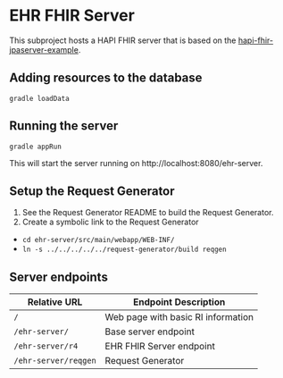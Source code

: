 # EHR FHIR Server
This subproject hosts a HAPI FHIR server that is based on the [hapi-fhir-jpaserver-example](https://github.com/jamesagnew/hapi-fhir/tree/master/hapi-fhir-jpaserver-example).

## Adding resources to the database
`gradle loadData`

## Running the server
`gradle appRun`

This will start the server running on http://localhost:8080/ehr-server.

## Setup the Request Generator
1. See the Request Generator README to build the Request Generator.
2. Create a symbolic link to the Request Generator
  * `cd ehr-server/src/main/webapp/WEB-INF/`
  * `ln -s ../../../../../request-generator/build reqgen`

## Server endpoints
|Relative URL|Endpoint Description|
|----|----|
|`/`|Web page with basic RI information|
|`/ehr-server/`|Base server endpoint|
|`/ehr-server/r4`|EHR FHIR Server endpoint|
|`/ehr-server/reqgen`|Request Generator|

